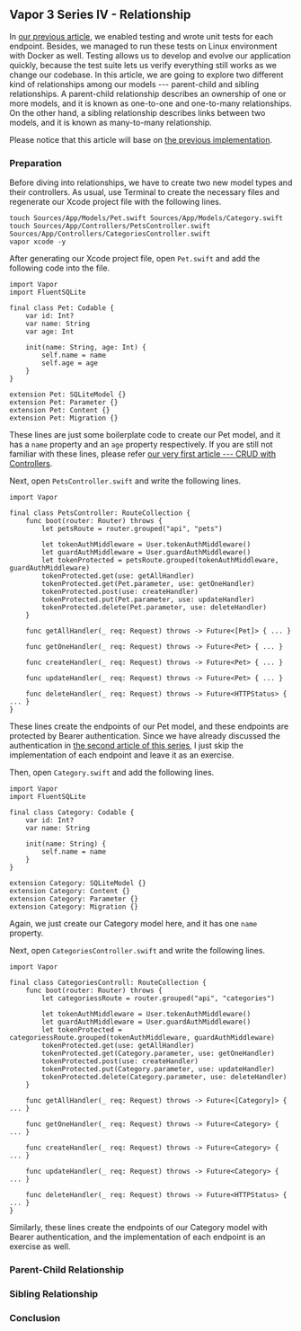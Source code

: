 ## Vapor 3 Series IV - Relationship
In [our previous article](https://medium.com/swift2go/vapor-3-series-iii-testing-b192be079c9e), we enabled testing and wrote unit tests for each endpoint.
Besides, we managed to run these tests on Linux environment with Docker as well.
Testing allows us to develop and evolve our application quickly, because the test suite lets us verify everything still works as we change our codebase.
In this article, we are going to explore two different kind of relationships among our models --- parent-child and sibling relationships.
A parent-child relationship describes an ownership of one or more models, and it is known as one-to-one and one-to-many relationships.
On the other hand, a sibling relationship describes links between two models, and it is known as many-to-many relationship.

Please notice that this article will base on [the previous implementation](../Testing).

### Preparation
Before diving into relationships, we have to create two new model types and their controllers.
As usual, use Terminal to create the necessary files and regenerate our Xcode project file with the following lines.
```
touch Sources/App/Models/Pet.swift Sources/App/Models/Category.swift
touch Sources/App/Controllers/PetsController.swift Sources/App/Controllers/CategoriesController.swift
vapor xcode -y
```
After generating our Xcode project file, open `Pet.swift` and add the following code into the file.
```
import Vapor
import FluentSQLite

final class Pet: Codable {
    var id: Int?
    var name: String
    var age: Int

    init(name: String, age: Int) {
        self.name = name
        self.age = age
    }
}

extension Pet: SQLiteModel {}
extension Pet: Parameter {}
extension Pet: Content {}
extension Pet: Migration {}
```
These lines are just some boilerplate code to create our Pet model, and it has a `name` property and an `age` property respectively.
If you are still not familiar with these lines, please refer [our very first article --- CRUD with Controllers](https://medium.com/swift2go/vapor-3-series-i-crud-with-controllers-d7848f9c193b).

Next, open `PetsController.swift` and write the following lines.
```
import Vapor

final class PetsController: RouteCollection {
    func boot(router: Router) throws {
        let petsRoute = router.grouped("api", "pets")

        let tokenAuthMiddleware = User.tokenAuthMiddleware()
        let guardAuthMiddleware = User.guardAuthMiddleware()
        let tokenProtected = petsRoute.grouped(tokenAuthMiddleware, guardAuthMiddleware)
        tokenProtected.get(use: getAllHandler)
        tokenProtected.get(Pet.parameter, use: getOneHandler)
        tokenProtected.post(use: createHandler)
        tokenProtected.put(Pet.parameter, use: updateHandler)
        tokenProtected.delete(Pet.parameter, use: deleteHandler)
    }

    func getAllHandler(_ req: Request) throws -> Future<[Pet]> { ... }

    func getOneHandler(_ req: Request) throws -> Future<Pet> { ... }

    func createHandler(_ req: Request) throws -> Future<Pet> { ... }

    func updateHandler(_ req: Request) throws -> Future<Pet> { ... }

    func deleteHandler(_ req: Request) throws -> Future<HTTPStatus> { ... }
}
```
These lines create the endpoints of our Pet model, and these endpoints are protected by Bearer authentication.
Since we have already discussed the authentication in [the second article of this series](https://medium.com/swift2go/vapor-3-series-ii-authentication-ff17847a9659), I just skip the implementation of each endpoint and leave it as an exercise.

Then, open `Category.swift` and add the following lines.
```
import Vapor
import FluentSQLite

final class Category: Codable {
    var id: Int?
    var name: String

    init(name: String) {
        self.name = name
    }
}

extension Category: SQLiteModel {}
extension Category: Content {}
extension Category: Parameter {}
extension Category: Migration {}
```
Again, we just create our Category model here, and it has one `name` property.

Next, open `CategoriesController.swift` and write the following lines.
```
import Vapor

final class CategoriesControll: RouteCollection {
    func boot(router: Router) throws {
        let categoriessRoute = router.grouped("api", "categories")

        let tokenAuthMiddleware = User.tokenAuthMiddleware()
        let guardAuthMiddleware = User.guardAuthMiddleware()
        let tokenProtected = categoriessRoute.grouped(tokenAuthMiddleware, guardAuthMiddleware)
        tokenProtected.get(use: getAllHandler)
        tokenProtected.get(Category.parameter, use: getOneHandler)
        tokenProtected.post(use: createHandler)
        tokenProtected.put(Category.parameter, use: updateHandler)
        tokenProtected.delete(Category.parameter, use: deleteHandler)
    }

    func getAllHandler(_ req: Request) throws -> Future<[Category]> { ... }

    func getOneHandler(_ req: Request) throws -> Future<Category> { ... }

    func createHandler(_ req: Request) throws -> Future<Category> { ... }

    func updateHandler(_ req: Request) throws -> Future<Category> { ... }

    func deleteHandler(_ req: Request) throws -> Future<HTTPStatus> { ... }
}
```
Similarly, these lines create the endpoints of our Category model with Bearer authentication, and the implementation of each endpoint is an exercise as well.

### Parent-Child Relationship

### Sibling Relationship

### Conclusion
